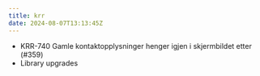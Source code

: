 ```yaml
---
title: krr
date: 2024-08-07T13:13:45Z
---
```

- KRR-740 Gamle kontaktopplysninger henger igjen i skjermbildet etter (#359)
- Library upgrades

